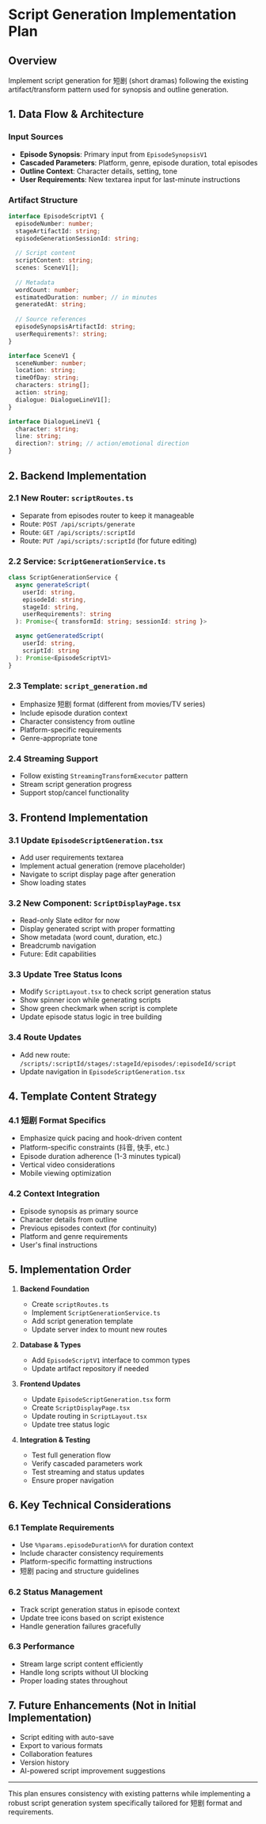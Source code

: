 # Script Generation Implementation Plan

## Overview
Implement script generation for 短剧 (short dramas) following the existing artifact/transform pattern used for synopsis and outline generation.

## 1. Data Flow & Architecture

### Input Sources
- **Episode Synopsis**: Primary input from `EpisodeSynopsisV1`
- **Cascaded Parameters**: Platform, genre, episode duration, total episodes
- **Outline Context**: Character details, setting, tone
- **User Requirements**: New textarea input for last-minute instructions

### Artifact Structure
```typescript
interface EpisodeScriptV1 {
  episodeNumber: number;
  stageArtifactId: string;
  episodeGenerationSessionId: string;
  
  // Script content
  scriptContent: string;
  scenes: SceneV1[];
  
  // Metadata
  wordCount: number;
  estimatedDuration: number; // in minutes
  generatedAt: string;
  
  // Source references
  episodeSynopsisArtifactId: string;
  userRequirements?: string;
}

interface SceneV1 {
  sceneNumber: number;
  location: string;
  timeOfDay: string;
  characters: string[];
  action: string;
  dialogue: DialogueLineV1[];
}

interface DialogueLineV1 {
  character: string;
  line: string;
  direction?: string; // action/emotional direction
}
```

## 2. Backend Implementation

### 2.1 New Router: `scriptRoutes.ts`
- Separate from episodes router to keep it manageable
- Route: `POST /api/scripts/generate`
- Route: `GET /api/scripts/:scriptId`
- Route: `PUT /api/scripts/:scriptId` (for future editing)

### 2.2 Service: `ScriptGenerationService.ts`
```typescript
class ScriptGenerationService {
  async generateScript(
    userId: string,
    episodeId: string,
    stageId: string,
    userRequirements?: string
  ): Promise<{ transformId: string; sessionId: string }>

  async getGeneratedScript(
    userId: string, 
    scriptId: string
  ): Promise<EpisodeScriptV1>
}
```

### 2.3 Template: `script_generation.md`
- Emphasize 短剧 format (different from movies/TV series)
- Include episode duration context
- Character consistency from outline
- Platform-specific requirements
- Genre-appropriate tone

### 2.4 Streaming Support
- Follow existing `StreamingTransformExecutor` pattern
- Stream script generation progress
- Support stop/cancel functionality

## 3. Frontend Implementation

### 3.1 Update `EpisodeScriptGeneration.tsx`
- Add user requirements textarea
- Implement actual generation (remove placeholder)
- Navigate to script display page after generation
- Show loading states

### 3.2 New Component: `ScriptDisplayPage.tsx`
- Read-only Slate editor for now
- Display generated script with proper formatting
- Show metadata (word count, duration, etc.)
- Breadcrumb navigation
- Future: Edit capabilities

### 3.3 Update Tree Status Icons
- Modify `ScriptLayout.tsx` to check script generation status
- Show spinner icon while generating scripts
- Show green checkmark when script is complete
- Update episode status logic in tree building

### 3.4 Route Updates
- Add new route: `/scripts/:scriptId/stages/:stageId/episodes/:episodeId/script`
- Update navigation in `EpisodeScriptGeneration.tsx`

## 4. Template Content Strategy

### 4.1 短剧 Format Specifics
- Emphasize quick pacing and hook-driven content
- Platform-specific constraints (抖音, 快手, etc.)
- Episode duration adherence (1-3 minutes typical)
- Vertical video considerations
- Mobile viewing optimization

### 4.2 Context Integration
- Episode synopsis as primary source
- Character details from outline
- Previous episodes context (for continuity)
- Platform and genre requirements
- User's final instructions

## 5. Implementation Order

1. **Backend Foundation**
   - Create `scriptRoutes.ts`
   - Implement `ScriptGenerationService.ts`
   - Add script generation template
   - Update server index to mount new routes

2. **Database & Types**
   - Add `EpisodeScriptV1` interface to common types
   - Update artifact repository if needed

3. **Frontend Updates**
   - Update `EpisodeScriptGeneration.tsx` form
   - Create `ScriptDisplayPage.tsx`
   - Update routing in `ScriptLayout.tsx`
   - Update tree status logic

4. **Integration & Testing**
   - Test full generation flow
   - Verify cascaded parameters work
   - Test streaming and status updates
   - Ensure proper navigation

## 6. Key Technical Considerations

### 6.1 Template Requirements
- Use `%%params.episodeDuration%%` for duration context
- Include character consistency requirements
- Platform-specific formatting instructions
- 短剧 pacing and structure guidelines

### 6.2 Status Management
- Track script generation status in episode context
- Update tree icons based on script existence
- Handle generation failures gracefully

### 6.3 Performance
- Stream large script content efficiently
- Handle long scripts without UI blocking
- Proper loading states throughout

## 7. Future Enhancements (Not in Initial Implementation)
- Script editing with auto-save
- Export to various formats
- Collaboration features
- Version history
- AI-powered script improvement suggestions

---

This plan ensures consistency with existing patterns while implementing a robust script generation system specifically tailored for 短剧 format and requirements. 
